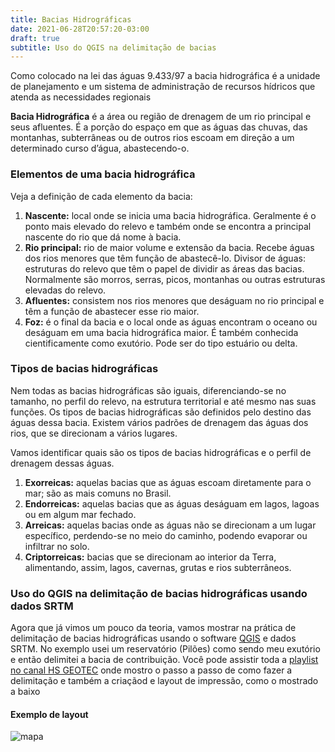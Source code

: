 ```yaml
---
title: Bacias Hidrográficas
date: 2021-06-28T20:57:20-03:00
draft: true
subtitle: Uso do QGIS na delimitação de bacias
---
```


Como colocado na lei das águas 9.433/97 a bacia hidrográfica é a unidade de planejamento e um sistema de administração de recursos hídricos que atenda as necessidades regionais

**Bacia Hidrográfica** é a área ou região de drenagem de um rio principal e seus afluentes. É a porção do espaço em que as águas das chuvas, das montanhas, subterrâneas ou de outros rios escoam em direção a um determinado curso d’água, abastecendo-o.

### Elementos de uma bacia hidrográfica
Veja a definição de cada elemento da bacia:

1. **Nascente:** local onde se inicia uma bacia hidrográfica. Geralmente é o ponto mais elevado do relevo e também onde se encontra a principal nascente do rio que dá nome à bacia.
2. **Rio principal:** rio de maior volume e extensão da bacia. Recebe águas dos rios menores que têm função de abastecê-lo.
Divisor de águas: estruturas do relevo que têm o papel de dividir as áreas das bacias. Normalmente são morros, serras, picos, montanhas ou outras estruturas elevadas do relevo.
3. **Afluentes:** consistem nos rios menores que deságuam no rio principal e têm a função de abastecer esse rio maior.
4. **Foz:** é o final da bacia e o local onde as águas encontram o oceano ou deságuam em uma bacia hidrográfica maior. É também conhecida cientificamente como exutório. Pode ser do tipo estuário ou delta.


### Tipos de bacias hidrográficas
Nem todas as bacias hidrográficas são iguais, diferenciando-se no tamanho, no perfil do relevo, na estrutura territorial e até mesmo nas suas funções. Os tipos de bacias hidrográficas são definidos pelo destino das águas dessa bacia. Existem vários padrões de drenagem das águas dos rios, que se direcionam a vários lugares.

Vamos identificar quais são os tipos de bacias hidrográficas e o perfil de drenagem dessas águas.

1. **Exorreicas:** aquelas bacias que as águas escoam diretamente para o mar; são as mais comuns no Brasil.
2. **Endorreicas:** aquelas bacias que as águas deságuam em lagos, lagoas ou em algum mar fechado.
3. **Arreicas:** aquelas bacias onde as águas não se direcionam a um lugar específico, perdendo-se no meio do caminho, podendo evaporar ou infiltrar no solo.
4. **Criptorreicas:** bacias que se direcionam ao interior da Terra, alimentando, assim, lagos, cavernas, grutas e rios subterrâneos.


### Uso do QGIS na delimitação de bacias hidrográficas usando dados SRTM

Agora que já vimos um pouco da teoria, vamos mostrar na prática de delimitação de bacias hidrográficas usando o software [QGIS](https://qgis.org/en/site/) e dados SRTM. No exemplo usei um reservatório (Pilões) como sendo meu exutório e então delimitei a bacia de contribuição.
Você pode assistir toda a [playlist no canal HS GEOTEC](https://www.youtube.com/watch?v=9B1RYSDUdaw&list=PLlsZ4IFs6KF_4FLC06yeNwO3i3pypm5VY) onde mostro o passo a passo de como fazer a delimitação e também a criaçãod e layout de impressão, como o mostrado a baixo

#### Exemplo de layout
![mapa](bACIA.jpeg)